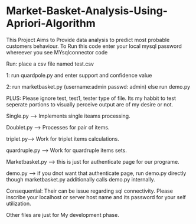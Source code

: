 # Market-Basket-Analysis-Using-Apriori-Algorithm
This Project Aims to Provide data analysis to predict most probable customers behaviour.
To Run this code enter your local mysql password whereever you see MYsqlconnector code

Run:
place a csv file named test.csv


1: run quardpole.py and enter support and confidence value


2: run marketbasket.py (username:admin passwd: admin)
 else run demo.py

PLUS: Please ignore test, test1, tester type of file. Its my habbit to test seperate portions to visually perceive output are of my desire or not.


Single.py --> Implements single iteams processing.

Doublet.py --> Processes for pair of items.

triplet.py--> Work for triplet items calculations.

quardruple.py --> Work for quardruple items sets.

Marketbasket.py --> this is just for authenticate page for our programe.

demo.py --> if you dnot want that authenticate page, run demo.py directly though marketbasket.py additionally calls demo.py internally.

Consequential: Their can be issue regarding sql connectivity. Please inscribe your localhost or server host name and its password for your self utilization.

Other files are just for My development phase.

